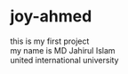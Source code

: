# joy-ahmed
this is my first project 
<br>
my name is MD Jahirul Islam
<br>
 united international university
